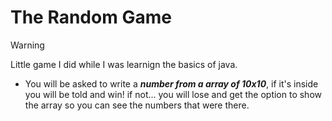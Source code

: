 # The Random Game

> [!WARNING]
> Little game I did while I was learnign the basics of java.


* You will be asked to write a ***number from a array of 10x10***, if it's inside you will be told and win! if not... you will lose and get the option to show the array so you can see the numbers that were there.

